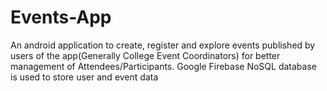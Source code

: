 # Events-App

An android application to create, register and explore events published by users of the app(Generally College Event Coordinators) for better management of Attendees/Participants.
Google Firebase NoSQL database is used to store user and event data
